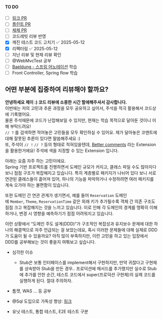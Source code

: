 #### TO DO
- [ ] [링크 PR](https://github.com/woowacourse/spring-roomescape-member/pull/254)
- [ ] [플린트 PR](https://github.com/woowacourse/spring-roomescape-member/pull/255)
- [ ] [체체 PR](https://github.com/woowacourse/spring-roomescape-member/pull/271)
- [ ] 코드레빗 리뷰 반영
- [x] 깨진 테스트 코드 고치기 ✅ 2025-05-12
- [x] 리팩터링 ✅ 2025-05-12
- [ ] 지난 리뷰 및 현재 리뷰 확인
- [ ] @WebMvcTest 공부
- [ ] [Baeldung - 스프링 어노테이션](https://www.baeldung.com/spring-core-annotations) 학습
- [ ] Front Controller, Spring flow 학습

## 어떤 부분에 집중하여 리뷰해야 할까요?

**안녕하세요 제이 :) 코드 리뷰에 소중한 시간 할애해주셔서 감사합니다.**  
이번에는 저의 고민과 추론 과정을 모두 공유하고 싶어서, 주석을 적극 활용해서 코드상에 기록했어요.  
물론 주석때문에 코드가 난잡해보일 수 있지만, 현재는 학습 목적으로 달아둔 것이니 이해 부탁드려요!  
`// ?` 를 검색하면 적어놓은 고민들을 모두 확인하실 수 있어요. 제가 달아놓은 코멘트에 대해 잘못된 추론이 있다면 말씀해주세요 :)  
또, 주석이 `// !` `// ?` 등의 형태로 적혀있을텐데, [Better comments](https://plugins.jetbrains.com/plugin/25738-better-comments) 라는 Extension을 활용한거에요! 주석에 색을 지정할 수 있는 Extension 입니다.

아래는 요즘 자주 하는 고민이에요.  
Spring 기반 프로젝트를 진행하면서 도메인 규모가 커지고, 클래스 파일 수도 많아지다 보니 점점 구조가 복잡해지고 있습니다. 특히 계층별로 패키지가 나뉘어 있다 보니 서로 연관된 클래스들이 흩어져 있어, 하나의 기능을 파악하거나 수정하려면 여러 패키지를 계속 오가야 하는 불편함이 있습니다.

또한 도메인 간 연관 관계가 생기면서, 예를 들어 `Reservation` 도메인에 `Member`, `Theme`, `ReservationTime` 같은 외래 키가 추가될수록 객체 간 의존 구조도 점점 크고 복잡해지는 것을 느끼고 있습니다. 이로 인해 각 도메인의 경계를 명확히 이해하거나, 변경 시 영향을 예측하기가 점점 어려워지고 있습니다.

이런 상황에서 “도메인 주도 설계(DDD)“가 구조적인 복잡성과 유지보수 문제에 대한 하나의 해결책으로 자주 언급되는 걸 보았는데요, 혹시 이러한 문제들에 대해 실제로 DDD가 도움이 될 수 있을까요? 아직 많이 부족하지만, 이런 고민을 하고 있는 입장에서 DDD를 공부해보는 것이 좋을지 여쭤보고 싶습니다.



- 심각한 이슈
	-  Stub은 보통 인터페이스를 implement해서 구현하지만, 만약 귀찮다고 구현체를 상속받아 Stub을 만든 경우.. 프로덕션에 메서드를 추가했지만 실수로 Stub에 추가를 안한 순간, 테스트 코드에서 super(프로덕션 구현체)의 실제 코드를 실행하게 된다. 절대 주의하자.

- 톰캣, WAS ... 등 공부

- @Sql 도입으로 가독성 향상: [링크](https://docs.spring.io/spring-framework/reference/testing/annotations/integration-spring/annotation-sql.html)

- 유닛 테스트, 통합 테스트, E2E 테스트 구분
